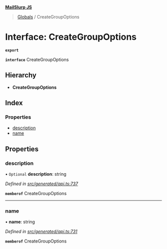 **[MailSlurp JS](../README.md)**

> [Globals](../README.md) / CreateGroupOptions

# Interface: CreateGroupOptions

**`export`** 

**`interface`** CreateGroupOptions

## Hierarchy

* **CreateGroupOptions**

## Index

### Properties

* [description](creategroupoptions.md#description)
* [name](creategroupoptions.md#name)

## Properties

### description

• `Optional` **description**: string

*Defined in [src/generated/api.ts:737](https://github.com/mailslurp/mailslurp-client/blob/751f7bb/src/generated/api.ts#L737)*

**`memberof`** CreateGroupOptions

___

### name

•  **name**: string

*Defined in [src/generated/api.ts:731](https://github.com/mailslurp/mailslurp-client/blob/751f7bb/src/generated/api.ts#L731)*

**`memberof`** CreateGroupOptions
